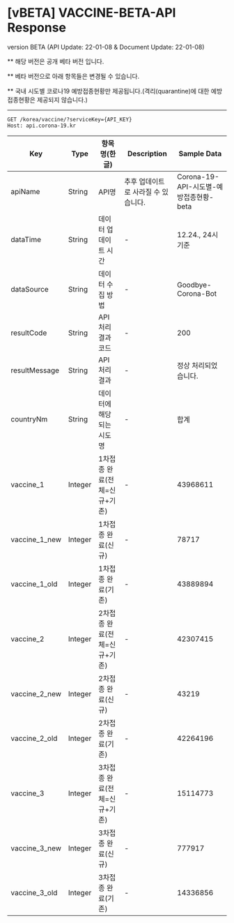 # [vBETA] VACCINE-BETA-API Response
 

version BETA (API Update: 22-01-08 & Document Update: 22-01-08)
 
** 해당 버전은 공개 베타 버전 입니다.

** 베타 버전으로 아래 항목들은 변경될 수 있습니다.

** 국내 시도별 코로나19 예방접종현황만 제공됩니다.(격리(quarantine)에 대한 예방접종현황은 제공되지 않습니다.)

---


```
GET /korea/vaccine/?serviceKey={API_KEY}
Host: api.corona-19.kr
```
 
|Key|Type|항목명(한글)|Description|Sample Data|
|---|--|---|--|--|
|apiName|String|API명|추후 업데이트로 사라질 수 있습니다.|Corona-19-API-시도별-예방접종현황-beta|
|dataTime|String|데이터 업데이트 시간|-|12.24., 24시 기준|
|dataSource|String|데이터 수집 방법|-|Goodbye-Corona-Bot|
|resultCode|String|API 처리 결과 코드|-|200|
|resultMessage|String|API 처리 결과|-|정상 처리되었습니다.|
|countryNm|String|데이터에 해당되는 시도명|-|합계|
|vaccine_1|Integer|1차접종 완료(전체=신규+기존)|-|43968611|
|vaccine_1_new|Integer|1차접종 완료(신규)|-|78717|
|vaccine_1_old|Integer|1차접종 완료(기존)|-|43889894|
|vaccine_2|Integer|2차접종 완료(전체=신규+기존)|-|42307415|
|vaccine_2_new|Integer|2차접종 완료(신규)|-|43219|
|vaccine_2_old|Integer|2차접종 완료(기존)|-|42264196|
|vaccine_3|Integer|3차접종 완료(전체=신규+기존)|-|15114773|
|vaccine_3_new|Integer|3차접종 완료(신규)|-|777917|
|vaccine_3_old|Integer|3차접종 완료(기존)|-|14336856|
